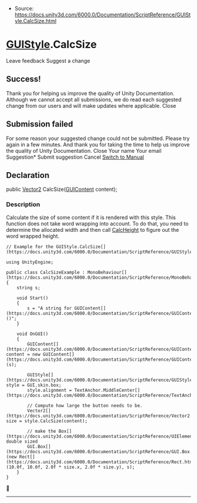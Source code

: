 * Source: https://docs.unity3d.com/6000.0/Documentation/ScriptReference/GUIStyle.CalcSize.html

#  [GUIStyle](https://docs.unity3d.com/6000.0/Documentation/ScriptReference/GUIStyle.html).CalcSize
Leave feedback
Suggest a change
## Success!
Thank you for helping us improve the quality of Unity Documentation. Although we cannot accept all submissions, we do read each suggested change from our users and will make updates where applicable.
Close
## Submission failed
For some reason your suggested change could not be submitted. Please <a>try again</a> in a few minutes. And thank you for taking the time to help us improve the quality of Unity Documentation.
Close
Your name Your email Suggestion* Submit suggestion
Cancel
[Switch to Manual](https://docs.unity3d.com/6000.0/Documentation/Manual/class-GUIStyle.html "Go to GUIStyle Component in the Manual")
## Declaration
public [Vector2](https://docs.unity3d.com/6000.0/Documentation/ScriptReference/Vector2.html) CalcSize([GUIContent](https://docs.unity3d.com/6000.0/Documentation/ScriptReference/GUIContent.html) content); 
### Description
Calculate the size of some content if it is rendered with this style.
This function does not take word wrapping into account. To do that, you need to determine the allocated width and then call [CalcHeight](https://docs.unity3d.com/6000.0/Documentation/ScriptReference/GUIStyle.CalcHeight.html) to figure out the word wrapped height.
```
// Example for the GUIStyle.CalcSize[](https://docs.unity3d.com/6000.0/Documentation/ScriptReference/GUIStyle.CalcSize.html)  
  
using UnityEngine;  
  
public class CalcSizeExample : MonoBehaviour[](https://docs.unity3d.com/6000.0/Documentation/ScriptReference/MonoBehaviour.html)
{
    string s;  
  
    void Start()
    {
        s = "A string for GUIContent[](https://docs.unity3d.com/6000.0/Documentation/ScriptReference/GUIContent.html)()";
    }  
  
    void OnGUI()
    {
        GUIContent[](https://docs.unity3d.com/6000.0/Documentation/ScriptReference/GUIContent.html) content = new GUIContent[](https://docs.unity3d.com/6000.0/Documentation/ScriptReference/GUIContent.html)(s);  
  
        GUIStyle[](https://docs.unity3d.com/6000.0/Documentation/ScriptReference/GUIStyle.html) style = GUI.skin.box;
        style.alignment = TextAnchor.MiddleCenter[](https://docs.unity3d.com/6000.0/Documentation/ScriptReference/TextAnchor.MiddleCenter.html);  
  
        // Compute how large the button needs to be.
        Vector2[](https://docs.unity3d.com/6000.0/Documentation/ScriptReference/Vector2.html) size = style.CalcSize(content);  
  
        // make the Box[](https://docs.unity3d.com/6000.0/Documentation/ScriptReference/UIElements.Box.html) double sized
        GUI.Box[](https://docs.unity3d.com/6000.0/Documentation/ScriptReference/GUI.Box.html)(new Rect[](https://docs.unity3d.com/6000.0/Documentation/ScriptReference/Rect.html)(10.0f, 10.0f, 2.0f * size.x, 2.0f * size.y), s);
    }
}

```

* * *
